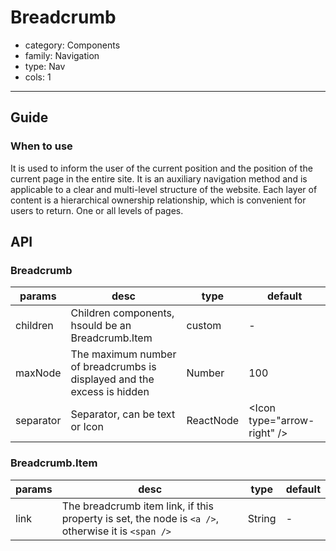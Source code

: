 # Breadcrumb

-   category: Components
-   family: Navigation
-   type: Nav
-   cols: 1

---

## Guide

### When to use

It is used to inform the user of the current position and the position of the current page in the entire site. It is an auxiliary navigation method and is applicable to a clear and multi-level structure of the website. Each layer of content is a hierarchical ownership relationship, which is convenient for users to return. One or all levels of pages.

## API

### Breadcrumb

| params        | desc                         | type        | default                            |
| --------- | -------------------------- | --------- | ------------------------------ |
| children  | Children components, hsould be an Breadcrumb.Item | custom    | -                              |
| maxNode   | The maximum number of breadcrumbs is displayed and the excess is hidden         | Number    | 100                            |
| separator | Separator, can be text or Icon            | ReactNode | &lt;Icon type="arrow-right" /> |

### Breadcrumb.Item

| params   | desc                                           | type     | default |
| ---- | -------------------------------------------- | ------ | --- |
| link | The breadcrumb item link, if this property is set, the node is `<a />`, otherwise it is `<span />` | String | -   |
